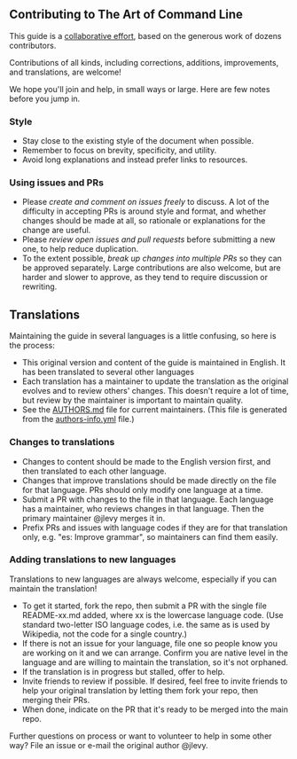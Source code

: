 ## Contributing to The Art of Command Line

This guide is a [collaborative effort](AUTHORS.md), based on the generous work of dozens contributors.

Contributions of all kinds, including corrections, additions, improvements, and translations, are welcome!

We hope you'll join and help, in small ways or large.
Here are few notes before you jump in.

### Style

- Stay close to the existing style of the document when possible.
- Remember to focus on brevity, specificity, and utility.
- Avoid long explanations and instead prefer links to resources.

### Using issues and PRs

- Please *create and comment on issues freely* to discuss. A lot of the difficulty in accepting PRs is around style and format, and whether changes should be made at all, so rationale or explanations for the change are useful.
- Please *review open issues and pull requests* before submitting a new one, to help reduce duplication.
- To the extent possible, *break up changes into multiple PRs* so they can be approved separately. Large contributions are also welcome, but are harder and slower to approve, as they tend to require discussion or rewriting.

## Translations

Maintaining the guide in several languages is a little confusing, so here is the process:

- This original version and content of the guide is maintained in English. It has been translated to several other languages
- Each translation has a maintainer to update the translation as the original evolves and to review others' changes. This doesn't require a lot of time, but review by the maintainer is important to maintain quality.
- See the [AUTHORS.md](AUTHORS.md) file for current maintainers. (This file is generated from the [authors-info.yml](admin/authors-info.yml) file.)

### Changes to translations

- Changes to content should be made to the English version first, and then translated to each other language.
- Changes that improve translations should be made directly on the file for that language. PRs should only modify one language at a time.
- Submit a PR with changes to the file in that language. Each language has a maintainer, who reviews changes in that language. Then the primary maintainer @jlevy merges it in.
- Prefix PRs and issues with language codes if they are for that translation only, e.g. "es: Improve grammar", so maintainers can find them easily.

### Adding translations to new languages

Translations to new languages are always welcome, especially if you can maintain the translation!

- To get it started, fork the repo, then submit a PR with the single file README-xx.md added, where xx is the lowercase language code. (Use standard two-letter ISO language codes, i.e. the same as is used by Wikipedia, not the code for a single country.)
- If there is not an issue for your language, file one so people know you are working on it and we can arrange. Confirm you are native level in the language and are willing to maintain the translation, so it's not orphaned.
- If the translation is in progress but stalled, offer to help.
- Invite friends to review if possible. If desired, feel free to invite friends to help your original translation by letting them fork your repo, then merging their PRs.
- When done, indicate on the PR that it's ready to be merged into the main repo.

Further questions on process or want to volunteer to help in some other way?
File an issue or e-mail the original author @jlevy.

